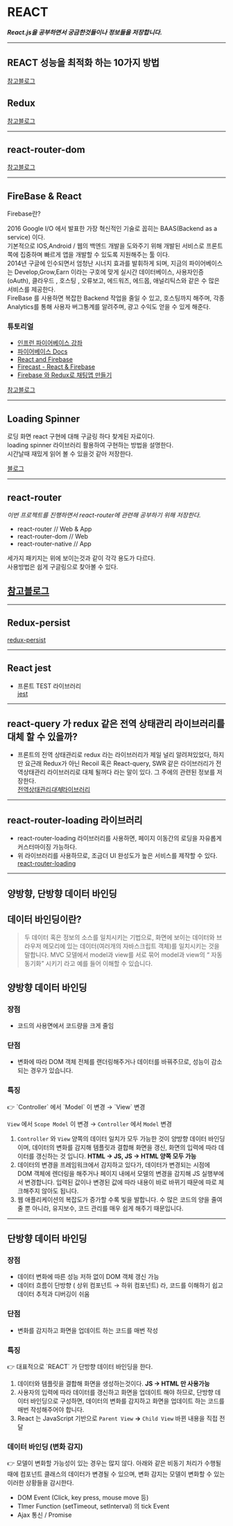 # REACT

_**React.js을 공부하면서 궁금한것들이나 정보들을 저장합니다.**_

---

## REACT 성능을 최적화 하는 10가지 방법

[참고블로그](https://uzihoon.com/post/ef453fd0-ab14-11ea-98ac-61734eebc216)

## Redux

[참고블로그](https://medium.com/@jsh901220/react%EC%97%90-redux-%EC%A0%81%EC%9A%A9%ED%95%98%EA%B8%B0-a8e6efd745c9)

---

## react-router-dom

[참고블로그](https://velog.io/@kwonh/React-react-router-dom-%EC%8B%9C%EC%9E%91%ED%95%98%EA%B8%B0)

---

## FireBase & React

Firebase란?

2016 Google I/O 에서 발표한 가장 혁신적인 기술로 꼽히는 BAAS(Backend as a service) 이다.  
기본적으로 IOS,Android / 웹의 백엔드 개발을 도와주기 위해 개발된 서비스로 프론트쪽에 집중하며 빠르게 앱을 개발할 수 있도록 지원해주는 툴 이다.  
2014년 구글에 인수되면서 엄청난 시너지 효과를 발휘하게 되며, 지금의 파이어베이스는 Develop,Grow,Earn 이라는 구호에 맞게 실시간 데이터베이스, 사용자인증(oAuth), 클라우드 , 호스팅 , 오류보고, 에드워즈, 에드몹, 애널리틱스와 같은 수 많은 서비스를 제공한다.  
FireBase 를 사용하면 복잡한 Backend 작업을 줄일 수 있고, 호스팅까지 해주며, 각종 Analytics를 통해 사용자 버그통계를 알려주며, 광고 수익도 얻을 수 있게 해준다.

### 튜토리얼

- [인프런 파이어베이스 강좌](https://www.inflearn.com/course/%ED%8C%8C%EC%9D%B4%EC%96%B4%EB%B2%A0%EC%9D%B4%EC%8A%A4-%EA%B0%95%EC%A2%8C-%EC%9B%B9-%EC%96%B4%ED%94%8C%EB%A6%AC%EC%BC%80%EC%9D%B4%EC%85%98/)
- [파이어베이스 Docs](https://firebase.google.com/docs/?authuser=0)
- [React and Firebase](https://www.codementor.io/@yurio/all-you-need-is-react-firebase-4v7g9p4kf)
- [Firecast - React & Firebase](https://www.youtube.com/watch?v=mwNATxfUsgI)
- [Firebase 와 Redux로 채팅앱 만들기](https://medium.com/react-native-development/build-a-chat-app-with-firebase-and-redux-part-1-8a2197fb0f88)

[참고블로그](https://chanspark.github.io/2017/12/06/Firebase-%EA%B3%B5%EB%B6%80.html)

---

## Loading Spinner

로딩 화면 react 구현에 대해 구글링 하다 찾게된 자료이다.  
loading spinner 라이브러리 활용하여 구현하는 방법을 설명한다.  
시간날때 재밌게 읽어 볼 수 있을것 같아 저장한다.

[블로그](https://velog.io/@chloeee/%EB%A1%9C%EA%B7%B8%EC%9D%B8-Loading-spinner%EA%B5%AC%ED%98%84)

---

## react-router

_이번 프로젝트를 진행하면서 react-router에 관련해 공부하기 위해 저장한다._

- react-router // Web & App
- react-router-dom // Web
- react-router-native // App

세가지 패키지는 위에 보이는것과 같이 각각 용도가 다르다.  
사용방법은 쉽게 구글링으로 찾아볼 수 있다.

## [참고블로그](https://velog.io/@kwonh/React-react-router-dom-%EC%8B%9C%EC%9E%91%ED%95%98%EA%B8%B0)

---

## Redux-persist

[redux-persist](https://www.npmjs.com/package/redux-persist)

---

## React jest

- 프론트 TEST 라이브러리  
  [jest](https://www.zerocho.com/category/React/post/583231469a87ec001834a0ec)

---

## react-query 가 redux 같은 전역 상태관리 라이브러리를 대체 할 수 있을까?

- 프론트의 전역 상태관리로 redux 라는 라이브러리가 제일 널리 알려져있었다, 하지만 요근래 Redux가 아닌 Recoil 혹은 React-query, SWR 같은 라이브러리가 전역상태관리 라이브러리로 대체 될꺼다 라는 말이 있다. 그 주에의 관련된 정보를 저장한다.  
  [전역상태관리*대체*라이브러리](https://velog.io/@yrnana/react-query%EA%B0%80-redux%EA%B0%99%EC%9D%80-%EC%A0%84%EC%97%AD-%EC%83%81%ED%83%9C%EA%B4%80%EB%A6%AC-%EB%9D%BC%EC%9D%B4%EB%B8%8C%EB%9F%AC%EB%A6%AC%EB%A5%BC-%EB%8C%80%EC%B2%B4%ED%95%A0-%EC%88%98-%EC%9E%88%EC%9D%84%EA%B9%8C)

---

## react-router-loading 라이브러리

- react-router-loading 라이브러리를 사용하면, 페이지 이동간의 로딩을 자유롭게 커스터마이징 가능하다.
- 위 라이브러리를 사용하므로, 조금더 UI 완성도가 높은 서비스를 제작할 수 있다.  
  [react-router-loading](https://www.npmjs.com/package/react-router-loading)

---

## 양방향, 단방향 데이터 바인딩

## 데이터 바인딩이란?

> 두 데이터 혹은 정보의 소스를 일치시키는 기법으로, 화면에 보이는 데이터와 브라우저 메모리에 있는 데이터(여러개의 자바스크립트 객체)를 일치시키는 것을 말합니다.
> MVC 모델에서 model과 view를 서로 묶어 model과 view의 “ 자동 동기화” 시키기 라고 예를 들어 이해할 수 있습니다.

## 양방향 데이터 바인딩

### 장점

- 코드의 사용면에서 코드량을 크게 줄임

### 단점

- 변화에 따라 DOM 객체 전체를 랜더링해주거나 데이터를 바꿔주므로, 성능이 감소되는 경우가 있습니다.

### 특징

<aside>
👉 `Controller` 에서 `Model` 이 변경 →  `View` 변경

`View` 에서 `Scope Model` 이 변경 → `Controller` 에서 `Model` 변경

</aside>

1. `Controller` 와 `View` 양쪽의 데이터 일치가 모두 가능한 것이 양방향 데이터 바인딩이며, 데이터의 변화를 감지해 템플릿과 결합해 화면을 갱신, 화면의 입력에 따라 데이터를 갱신하는 것 입니다.
   **HTML → JS, JS → HTML 양쪽 모두 가능**
2. 데이터의 변경을 프레임워크에서 감지하고 있다가, 데이터가 변경되는 시점에 DOM 객체에 렌더링을 해주거나 페이지 내에서 모델의 변경을 감지해 JS 실행부에서 변경합니다. 입력된 값이나 변경된 값에 따라 내용이 바로 바뀌기 때문에 따로 체크해주지 않아도 됩니다.
3. 웹 애플리케이션의 복잡도가 증가할 수록 빛을 발합니다. 수 많은 코드의 양을 줄여줄 뿐 아니라, 유지보수, 코드 관리를 매우 쉽게 해주기 때문입니다.

---

## 단방향 데이터 바인딩

### 장점

- 데이터 변화에 따른 성능 저하 없이 DOM 객체 갱신 가능
- 데이터 흐름이 단방향 ( 상위 컴포넌트 → 하위 컴포넌트) 라, 코드를 이해하기 쉽고 데이터 추적과 디버깅이 쉬움

### 단점

- 변화를 감지하고 화면을 업데이트 하는 코드를 매번 작성

### 특징

<aside>
👉  대표적으로 `REACT` 가 단방향 데이터 바인딩을 한다.

</aside>

1. 데이터와 템플릿을 결합해 화면을 생성하는것이다.
   **JS → HTML 만 사용가능**
2. 사용자의 입력에 따라 데이터를 갱신하고 화면을 업데이트 해야 하므로, 단방향 데이터 바인딩으로 구성하면, 데이터의 변화를 감지하고 화면을 업데이트 하는 코드를 매번 작성해주어야 합니다.
3. React 는 JavaScript 기반으로 `Parent View` **→** `Child View` 바뀐 내용을 직접 전달

### 데이터 바인딩 (변화 감지)

<aside>
👉  모델이 변화할 가능성이 있는 경우는 많지 않다.
아래와 같은 비동기 처리가 수행될때에 컴포넌트 클래스의 데이터가 변경될 수 있으며, 변화 감지는 모델이 변화할 수 있는 이러한 상황들을 감시한다.

</aside>

- DOM Event (Click, key press, mouse move 등)
- TImer Function (setTimeout, setInterval) 의 tick Event
- Ajax 통신 / Promise
